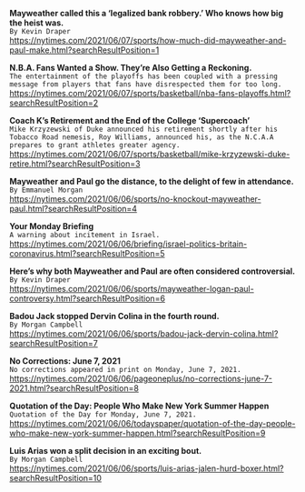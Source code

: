 **Mayweather called this a ‘legalized bank robbery.’ Who knows how big the heist was.**\
`By Kevin Draper`\
https://nytimes.com/2021/06/07/sports/how-much-did-mayweather-and-paul-make.html?searchResultPosition=1

**N.B.A. Fans Wanted a Show. They’re Also Getting a Reckoning.**\
`The entertainment of the playoffs has been coupled with a pressing message from players that fans have disrespected them for too long.`\
https://nytimes.com/2021/06/07/sports/basketball/nba-fans-playoffs.html?searchResultPosition=2

**Coach K’s Retirement and the End of the College ‘Supercoach’**\
`Mike Krzyzewski of Duke announced his retirement shortly after his Tobacco Road nemesis, Roy Williams, announced his, as the N.C.A.A prepares to grant athletes greater agency.`\
https://nytimes.com/2021/06/07/sports/basketball/mike-krzyzewski-duke-retire.html?searchResultPosition=3

**Mayweather and Paul go the distance, to the delight of few in attendance.**\
`By Emmanuel Morgan`\
https://nytimes.com/2021/06/06/sports/no-knockout-mayweather-paul.html?searchResultPosition=4

**Your Monday Briefing**\
`A warning about incitement in Israel.`\
https://nytimes.com/2021/06/06/briefing/israel-politics-britain-coronavirus.html?searchResultPosition=5

**Here’s why both Mayweather and Paul are often considered controversial.**\
`By Kevin Draper`\
https://nytimes.com/2021/06/06/sports/mayweather-logan-paul-controversy.html?searchResultPosition=6

**Badou Jack stopped Dervin Colina in the fourth round.**\
`By Morgan Campbell`\
https://nytimes.com/2021/06/06/sports/badou-jack-dervin-colina.html?searchResultPosition=7

**No Corrections: June 7, 2021**\
`No corrections appeared in print on Monday, June 7, 2021.`\
https://nytimes.com/2021/06/06/pageoneplus/no-corrections-june-7-2021.html?searchResultPosition=8

**Quotation of the Day: People Who Make New York Summer Happen**\
`Quotation of the Day for Monday, June 7, 2021.`\
https://nytimes.com/2021/06/06/todayspaper/quotation-of-the-day-people-who-make-new-york-summer-happen.html?searchResultPosition=9

**Luis Arias won a split decision in an exciting bout.**\
`By Morgan Campbell`\
https://nytimes.com/2021/06/06/sports/luis-arias-jalen-hurd-boxer.html?searchResultPosition=10

